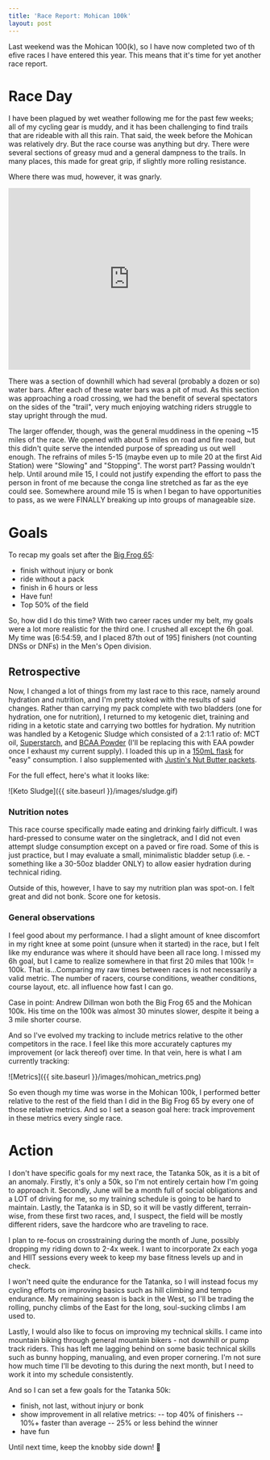 ```yaml
---
title: 'Race Report: Mohican 100k'
layout: post
---
```


Last weekend was the Mohican 100(k), so I have now completed two of th efive races I have entered
this year. This means that it's time for yet another race report.

# Race Day

I have been plagued by wet weather following me for the past few weeks; all of my cycling gear is muddy, and it has been challenging to find trails that are rideable with all this rain. That said, the week before the Mohican was relatively dry. But the race course was anything but dry. There were several sections of greasy mud and a general dampness to the trails. In many places, this made for great grip, if slightly more rolling resistance.

Where there was mud, however, it was gnarly.

<iframe src="https://giphy.com/embed/vWccZ1iTk8eru" width="480" height="360" frameBorder="0" class="giphy-embed" allowFullScreen></iframe>

There was a section of downhill which had several (probably a dozen or so) water bars. After each of
these water bars was a pit of mud. As this section was approaching a road crossing, we had the
benefit of several spectators on the sides of the "trail", very much enjoying watching riders
struggle to stay upright through the mud.

The larger offender, though, was the general muddiness in the opening ~15 miles of the race. We
opened with about 5 miles on road and fire road, but this didn't quite serve the intended purpose of
spreading us out well enough. The refrains of miles 5-15 (maybe even up to mile 20 at the first Aid
Station) were "Slowing" and "Stopping". The worst part? Passing wouldn't help. Until around mile 15,
I could not justify expending the effort to pass the person in front of me because the conga line
stretched as far as the eye could see. Somewhere around mile 15 is when I began to have
opportunities to pass, as we were FINALLY breaking up into groups of manageable size.

# Goals

To recap my goals set after the [Big Frog 65][1]:
 - finish without injury or bonk
 - ride without a pack
 - finish in 6 hours or less
 - Have fun!
 - Top 50% of the field

So, how did I do this time? With two career races under my belt, my goals were a lot more realistic
for the third one. I crushed all except the 6h goal. My time was [6:54:59, and I placed 87th out of 195]
finishers (not counting DNSs or DNFs) in the Men's Open division.

## Retrospective

Now, I changed a lot of things from my last race to this race, namely around hydration and
nutrition, and I'm pretty stoked with the results of said changes. Rather than carrying my pack
complete with two bladders (one for hydration, one for nutrition), I returned to my ketogenic diet,
training and riding in a ketotic state and carrying two bottles for hydration. My nutrition was
handled by a Ketogenic Sludge which consisted of a 2:1:1 ratio of: MCT oil, [Superstarch][3], and
[BCAA Powder][4] (I'll be replacing this with EAA powder once I exhaust my current supply). I loaded
this up in a [150mL flask][5] for "easy" consumption. I also supplemented with [Justin's Nut
Butter packets][6].

For the full effect, here's what it looks like:

![Keto Sludge]({{ site.baseurl }}/images/sludge.gif)

### Nutrition notes

This race course specifically made eating and drinking fairly difficult. I was hard-pressed to
consume water on the singletrack, and I did not even attempt sludge consumption except on a paved or
fire road. Some of this is just practice, but I may evaluate a small, minimalistic bladder setup
(i.e. - something like a 30-50oz bladder ONLY) to allow easier hydration during technical riding.

Outside of this, however, I have to say my nutrition plan was spot-on. I felt great and did not
bonk. Score one for ketosis.

### General observations

I feel good about my performance. I had a slight amount of knee discomfort in my right knee at some
point (unsure when it started) in the race, but I felt like my endurance was where it should have
been all race long. I missed my 6h goal, but I came to realize somewhere in that first 20 miles that
100k != 100k. That is...Comparing my raw times between races is not necessarily a valid metric. The
number of racers, course conditions, weather conditions, course layout, etc. all influence how fast
I can go.

Case in point: Andrew Dillman won both the Big Frog 65 and the Mohican 100k. His time on the 100k
was almost 30 minutes slower, despite it being a 3 mile shorter course.

And so I've evolved my tracking to include metrics relative to the other competitors in the race. I
feel like this more accurately captures my improvement (or lack thereof) over time. In that vein,
here is what I am currently tracking:

![Metrics]({{ site.baseurl }}/images/mohican_metrics.png)

So even though my time was worse in the Mohican 100k, I performed better relative to the rest of the
field than I did in the Big Frog 65 by every one of those relative metrics. And so I set a season
goal here: track improvement in these metrics every single race.

# Action

I don't have specific goals for my next race, the Tatanka 50k, as it is a bit of an anomaly.
Firstly, it's only a 50k, so I'm not entirely certain how I'm going to approach it. Secondly, June
will be a month full of social obligations and a LOT of driving for me, so my training schedule is
going to be hard to maintain. Lastly, the Tatanka is in SD, so it will be vastly different,
terrain-wise, from these first two races, and, I suspect, the field will be mostly different riders,
save the hardcore who are traveling to race.

I plan to re-focus on crosstraining during the month of June, possibly dropping my riding down to
2-4x week. I want to incorporate 2x each yoga and HIIT sessions every week to keep my base fitness
levels up and in check.

I won't need quite the endurance for the Tatanka, so I will instead focus my cycling efforts on
improving basics such as hill climbing and tempo endurance. My remaining season is back in the West,
so I'll be trading the rolling, punchy climbs of the East for the long, soul-sucking climbs I am
used to.

Lastly, I would also like to focus on improving my technical skills. I came into mountain biking
through general mountain bikers - not downhill or pump track riders. This has left me lagging behind
on some basic technical skills such as bunny hopping, manualing, and even proper cornering. I'm not
sure how much time I'll be devoting to this during the next month, but I need to work it into my
schedule consistently.

And so I can set a few goals for the Tatanka 50k:
 - finish, not last, without injury or bonk
 - show improvement in all relative metrics:
 -- top 40% of finishers
 -- 10%+ faster than average
 -- 25% or less behind the winner
 - have fun

Until next time, keep the knobby side down! &#x1f919;

 [1]: /race-report-big-frog-65/
 [2]: https://docs.google.com/spreadsheets/d/e/2PACX-1vSYzZZw0Or-MD1s5XO-vsptW0u-yjTdsza8jxWGMYxYcRholRPWZj983dvR9q7svX2LUUtEZha6nOpT/pubhtml
 [3]: https://www.generationucan.com/super.html
 [4]: https://www.bodybuilding.com/store/opt/bcaa.html
 [5]: https://www.amazon.com/gp/product/B01MZF7ZQ0/ref=oh_aui_detailpage_o00_s01?ie=UTF8&psc=1
 [6]: https://www.amazon.com/gp/product/B001HTIYDI/ref=od_aui_detailpages01?ie=UTF8&psc=1
